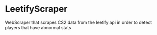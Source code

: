 # LeetifyScraper
WebScraper that scrapes CS2 data from the leetify api in order to detect players that have abnormal stats

